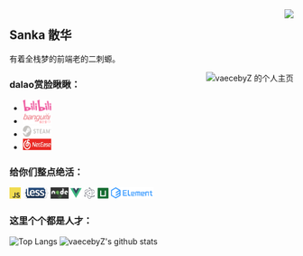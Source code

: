 <img align="right" src="https://count.getloli.com/get/@:vaecebyZ?theme=rule34">

## Sanka 散华

有着全栈梦的前端老的二刺螈。

<img align="right" src="http://bgm.tv/chart/img/559454" border="0" alt="vaecebyZ 的个人主页" />

### **dalao赏脸瞅瞅：**

- <a href="https://space.bilibili.com/15093822"><code><img height="20" width="50" src="https://github.com/vaecebyZ/vaecebyZ/blob/main/img/bilibili.png"></code></a>
- <a href="http://bgm.tv/user/559454"><code><img height="20" width="50" src="https://github.com/vaecebyZ/vaecebyZ/blob/main/img/bangumi.png"></code></a>
- <a href="https://steamcommunity.com/id/xHz233/"><code><img height="20" width="50" src="https://github.com/vaecebyZ/vaecebyZ/blob/main/img/steam.png"></code></a>
- <a href="https://music.163.com/#/user/home?id=107536139"><code><img height="20" width="50" src="https://github.com/vaecebyZ/vaecebyZ/blob/main/img/netease.png"></code></a>

### **给你们整点绝活：**

<code><img height="20" src="https://raw.githubusercontent.com/github/explore/80688e429a7d4ef2fca1e82350fe8e3517d3494d/topics/javascript/javascript.png"></code>
<code><img height="20" src="https://github.com/vaecebyZ/vaecebyZ/blob/main/img/less.png"></code>
<code><img height="20" src="https://github.com/vaecebyZ/vaecebyZ/blob/main/img/nodejs.png"></code>
<code><img height="20" src="https://raw.githubusercontent.com/github/explore/80688e429a7d4ef2fca1e82350fe8e3517d3494d/topics/vue/vue.png"></code>
<code><img height="20" src="https://github.com/vaecebyZ/vaecebyZ/blob/main/img/electron.png"></code>
<code><img height="20" src="https://github.com/vaecebyZ/vaecebyZ/blob/main/img/uni.png"></code>
<code><img height="20" src="https://github.com/vaecebyZ/vaecebyZ/blob/main/img/element.png"></code>

### 这里个个都是人才：
![Top Langs](https://github-readme-stats.vercel.app/api/top-langs/?username=vaecebyZ)
![vaecebyZ's github stats](https://github-readme-stats.vercel.app/api?username=vaecebyZ&show_icons=true&theme=vue)
